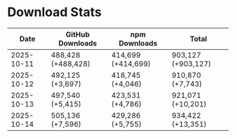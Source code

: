 # Download Stats

| Date       | GitHub Downloads   | npm Downloads      | Total              |
| ---------- | ------------------ | ------------------ | ------------------ |
| 2025-10-11 | 488,428 (+488,428) | 414,699 (+414,699) | 903,127 (+903,127) |
| 2025-10-12 | 492,125 (+3,697)   | 418,745 (+4,046)   | 910,870 (+7,743)   |
| 2025-10-13 | 497,540 (+5,415)   | 423,531 (+4,786)   | 921,071 (+10,201)  |
| 2025-10-14 | 505,136 (+7,596)   | 429,286 (+5,755)   | 934,422 (+13,351)  |
